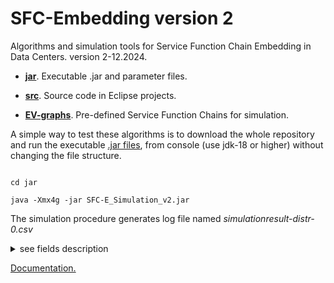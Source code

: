 # SFC-Embedding version 2

Algorithms and simulation tools for Service Function Chain Embedding in Data Centers. version 2-12.2024.

* **[jar](jar)**. Executable .jar and parameter files.

* **[src](src)**. Source code in Eclipse projects.

* **[EV-graphs](EVgraphs)**. Pre-defined Service Function Chains for simulation.

A simple way to test these algorithms is to download the whole repository and run the executable [.jar files](jar), 
from console (use jdk-18 or higher) without changing the file structure.

```console

cd jar

java -Xmx4g -jar SFC-E_Simulation_v2.jar

```

The simulation procedure generates log file named *simulationresult-distr-0.csv*
<details>
<summary>see fields description</summary>

1.Request serial number

2.Hosted VNFs

3.Embedded Service Function Chains

4.Used bandwidth

5.Available bandwidth

6.Used cpu

7.Used servers; servers that host some VNF

8.Remaining cpu

9.Intra-rack traffic

10.Inter-rack traffic

11.Intra-server virtual traffic

12.Is last embedded rejected?

13.Acceptance ratio

14.Request revenue

15.Embedding cost

16.Cost/Revenue ratio

17.Used physical links; links with traffic

18.Size of VNF-graph

19.Remaining intra-rack bandwidth

20.Remaining outer-rack bandwidth

21.Request ID
</details>

[Documentation.](https://rodispantelis.github.io/SFC-Embedding/algorithms_v2/index.html)

